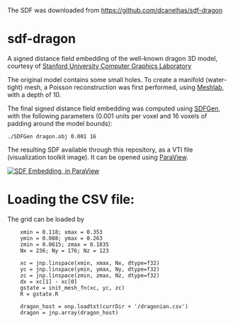 The SDF was downloaded from https://github.com/dcanelhas/sdf-dragon


# sdf-dragon
A signed distance field embedding of the well-known dragon 3D model, courtesy of [Stanford University Computer Graphics Laboratory](https://graphics.stanford.edu/data/3Dscanrep/)

The original model contains some small holes. To create a manifold (water-tight) mesh, a Poisson reconstruction was first performed, using [Meshlab](www.meshlab.net), with a depth of 10.

The final signed distance field embedding was computed using [SDFGen](https://github.com/christopherbatty/SDFGen), with the following parameters (0.001 units per voxel and 16 voxels of padding around the model bounds):

```./SDFGen dragon.obj 0.001 16```

The resulting SDF available through this repository, as a VTI file (visualization toolkit image). It can be opened using [ParaView](http://www.paraview.org/).

[![SDF Embedding, in ParaView](https://i.ytimg.com/vi/LGhUYjX-Ly0/0.jpg)](https://youtu.be/LGhUYjX-Ly0 "SDF Embedding, in ParaView")



# Loading the CSV file:
The grid can be loaded by

```
    xmin = 0.118; xmax = 0.353
    ymin = 0.088; ymax = 0.263
    zmin = 0.0615; zmax = 0.1835
    Nx = 236; Ny = 176; Nz = 123

    xc = jnp.linspace(xmin, xmax, Nx, dtype=f32)
    yc = jnp.linspace(ymin, ymax, Ny, dtype=f32)
    zc = jnp.linspace(zmin, zmax, Nz, dtype=f32)
    dx = xc[1] - xc[0]
    gstate = init_mesh_fn(xc, yc, zc)
    R = gstate.R

    dragon_host = onp.loadtxt(currDir + '/dragonian.csv')
    dragon = jnp.array(dragon_host)
```
